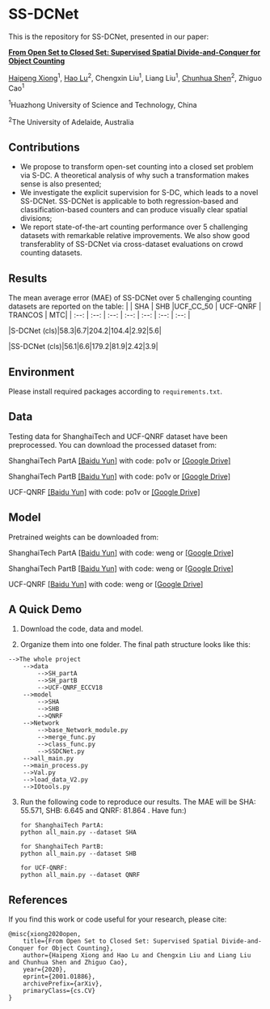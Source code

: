 # SS-DCNet
This is the repository for SS-DCNet, presented in our paper:

[**From Open Set to Closed Set: Supervised Spatial Divide-and-Conquer for Object Counting**](https://arxiv.org/abs/2001.01886)

[Haipeng Xiong](https://scholar.google.com/citations?user=AEW8GxcAAAAJ&hl=zh-CN)<sup>1</sup>, [Hao Lu](https://sites.google.com/site/poppinace/)<sup>2</sup>, Chengxin Liu<sup>1</sup>,
Liang Liu<sup>1</sup>, [Chunhua Shen](http://cs.adelaide.edu.au/~chhshen/)<sup>2</sup>, Zhiguo Cao<sup>1</sup> 

<sup>1</sup>Huazhong University of Science and Technology, China

<sup>2</sup>The University of Adelaide, Australia

## Contributions
- We propose to transform open-set counting into a closed set problem via S-DC. A theoretical analysis of why such a transformation makes sense is also presented;
- We investigate the explicit supervision for S-DC, which leads to a novel SS-DCNet. SS-DCNet is applicable to both regression-based and classification-based counters and can produce visually clear spatial divisions;
- We report state-of-the-art counting performance over 5 challenging datasets with remarkable relative improvements. We also show good transferablity of SS-DCNet via cross-dataset evaluations on crowd counting datasets.

## Results
The mean average error (MAE) of SS-DCNet over 5 challenging counting datasets are reported on the table:
|      | SHA | SHB |UCF_CC_50 | UCF-QNRF | TRANCOS | MTC|
| :--: | :--: | :--: | :--: | :--: | :--: | :--: |

|S-DCNet (cls)|58.3|6.7|204.2|104.4|2.92|5.6|   

|SS-DCNet (cls)|56.1|6.6|179.2|81.9|2.42|3.9|

## Environment
Please install required packages according to `requirements.txt`.

## Data
Testing data for ShanghaiTech and UCF-QNRF dataset have been preprocessed. You can download the processed dataset from:

ShanghaiTech PartA [[Baidu Yun]](https://pan.baidu.com/s/1s34zLNARwgsxmQ1JV2xN3A) with code: po1v or [[Google Drive]](https://drive.google.com/open?id=1bYL9t9vWiez-fVJEBWonxxNDHU63gpF2)

ShanghaiTech PartB [[Baidu Yun]](https://pan.baidu.com/s/1s34zLNARwgsxmQ1JV2xN3A) with code: po1v or [[Google Drive]](https://drive.google.com/open?id=1bYL9t9vWiez-fVJEBWonxxNDHU63gpF2)

UCF-QNRF [[Baidu Yun]](https://pan.baidu.com/s/1s34zLNARwgsxmQ1JV2xN3A) with code: po1v or [[Google Drive]](https://drive.google.com/open?id=1bYL9t9vWiez-fVJEBWonxxNDHU63gpF2)

## Model
Pretrained weights can be downloaded from:

ShanghaiTech PartA [[Baidu Yun]](https://pan.baidu.com/s/1vL0r5ntWHQ_fKlUg6J-zqw) with code: weng or [[Google Drive]](https://drive.google.com/open?id=1TRJr9YuP1dFpnbQvSSQHqIqhLFdElo_Q)

ShanghaiTech PartB [[Baidu Yun]](https://pan.baidu.com/s/1vL0r5ntWHQ_fKlUg6J-zqw) with code: weng or [[Google Drive]](https://drive.google.com/open?id=1TRJr9YuP1dFpnbQvSSQHqIqhLFdElo_Q)

UCF-QNRF [[Baidu Yun]](https://pan.baidu.com/s/1vL0r5ntWHQ_fKlUg6J-zqw) with code: weng or [[Google Drive]](https://drive.google.com/open?id=1TRJr9YuP1dFpnbQvSSQHqIqhLFdElo_Q)


## A Quick Demo
1. Download the code, data and model.

2. Organize them into one folder. The final path structure looks like this:
```
-->The whole project
    -->data
        -->SH_partA
        -->SH_partB
        -->UCF-QNRF_ECCV18
    -->model
        -->SHA
        -->SHB
        -->QNRF
    -->Network
        -->base_Network_module.py
        -->merge_func.py
        -->class_func.py
        -->SSDCNet.py
    -->all_main.py
    -->main_process.py
    -->Val.py
    -->load_data_V2.py
    -->IOtools.py
```

3. Run the following code to reproduce our results. The MAE will be SHA: 55.571, SHB: 6.645 and QNRF: 81.864 . Have fun:)
       
       for ShanghaiTech PartA:
       python all_main.py --dataset SHA 
       
       for ShanghaiTech PartB:
       python all_main.py --dataset SHB 
       
       for UCF-QNRF:
       python all_main.py --dataset QNRF 
       


## References
If you find this work or code useful for your research, please cite:
```
@misc{xiong2020open,
    title={From Open Set to Closed Set: Supervised Spatial Divide-and-Conquer for Object Counting},
    author={Haipeng Xiong and Hao Lu and Chengxin Liu and Liang Liu and Chunhua Shen and Zhiguo Cao},
    year={2020},
    eprint={2001.01886},
    archivePrefix={arXiv},
    primaryClass={cs.CV}
}
```

